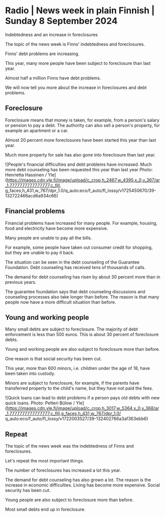 # Radio \| News week in plain Finnish \| Sunday 8 September 2024

Indebtedness and an increase in foreclosures

The topic of the news week is Finns' indebtedness and foreclosures.

Finns' debt problems are increasing.

This year, many more people have been subject to foreclosure than last year.

Almost half a million Finns have debt problems.

We will now tell you more about the increase in foreclosures and debt problems.

## Foreclosure

Foreclosure means that money is taken, for example, from a person's salary or pension to pay a debt. The authority can also sell a person's property, for example an apartment or a car.

Almost 20 percent more foreclosures have been started this year than last year.

Much more property for sale has also gone into foreclosure than last year.

![People's financial difficulties and debt problems have increased. Much more debt counseling has been requested this year than last year Photo: Henrietta Hassinen / Yle](https://images.cdn.yle.fi/image/upload/c_crop,h_2467,w_4395,x_0,y_367/ar_1.7777777777777777,c_fill, g_faces,h_431,w_767/dpr_1.0/q_auto:eco/f_auto/fl_lossy/v1725450670/39-132722466acd6a934c66)

## Financial problems

Financial problems have increased for many people. For example, housing, food and electricity have become more expensive.

Many people are unable to pay all the bills.

For example, some people have taken out consumer credit for shopping, but they are unable to pay it back.

The situation can be seen in the debt counseling of the Guarantee Foundation. Debt counseling has received tens of thousands of calls.

The demand for debt counseling has risen by about 30 percent more than in previous years.

The guarantee foundation says that debt counseling discussions and counseling processes also take longer than before. The reason is that many people now have a more difficult situation than before.

## Young and working people

Many small debts are subject to foreclosure. The majority of debt enforcement is less than 500 euros. This is about 30 percent of foreclosure debts.

Young and working people are also subject to foreclosure more than before.

One reason is that social security has been cut.

This year, more than 600 minors, i.e. children under the age of 18, have been taken into custody.

Minors are subject to foreclosure, for example, if the parents have transferred property to the child's name, but they have not paid the fees.

![Quick loans can lead to debt problems if a person pays old debts with new quick loans. Photo: Petteri Bülow / Yle](https://images.cdn.yle.fi/image/upload/c_crop,h_3017,w_5364,x_0,y_368/ar_1.7777777777777777,c_fill,g_faces,h_431,w_767/dpr_1.0/ q_auto:eco/f_auto/fl_lossy/v1722003527/39-132402766a3af363ebb6)

## Repeat

The topic of the news week was the indebtedness of Finns and foreclosures.

Let's repeat the most important things.

The number of foreclosures has increased a lot this year.

The demand for debt counseling has also grown a lot. The reason is the increase in economic difficulties. Living has become more expensive. Social security has been cut.

Young people are also subject to foreclosure more than before.

Most small debts end up in foreclosure.

